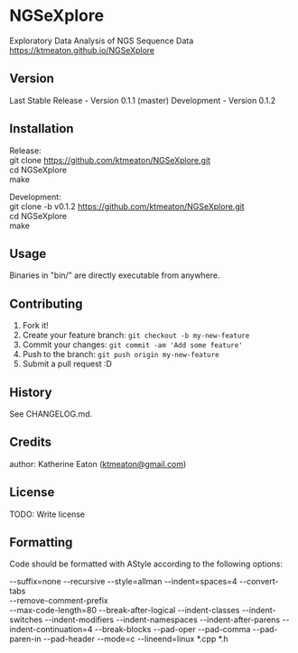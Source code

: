 # NGSeXplore
Exploratory Data Analysis of NGS Sequence Data    
https://ktmeaton.github.io/NGSeXplore

## Version

Last Stable Release - Version 0.1.1 (master)
Development - Version 0.1.2

## Installation

Release:  
git clone https://github.com/ktmeaton/NGSeXplore.git  
cd NGSeXplore  
make

Development:  
git clone -b v0.1.2 https://github.com/ktmeaton/NGSeXplore.git  
cd NGSeXplore    
make  

## Usage

Binaries in "bin/" are directly executable from anywhere.

## Contributing

1. Fork it!
2. Create your feature branch: `git checkout -b my-new-feature`
3. Commit your changes: `git commit -am 'Add some feature'`
4. Push to the branch: `git push origin my-new-feature`
5. Submit a pull request :D

## History

See CHANGELOG.md.

## Credits

author: Katherine Eaton (ktmeaton@gmail.com)

## License

TODO: Write license

## Formatting

Code should be formatted with AStyle according to the following options:

--suffix=none 
--recursive 
--style=allman 
--indent=spaces=4 
--convert-tabs  
--remove-comment-prefix  
--max-code-length=80 
--break-after-logical 
--indent-classes 
--indent-switches 
--indent-modifiers 
--indent-namespaces 
--indent-after-parens 
--indent-continuation=4 
--break-blocks 
--pad-oper 
--pad-comma 
--pad-paren-in 
--pad-header 
--mode=c 
--lineend=linux
*.cpp *.h
